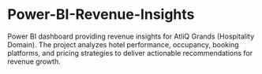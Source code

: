 # Power-BI-Revenue-Insights
Power BI dashboard providing revenue insights for AtliQ Grands (Hospitality Domain). The project analyzes hotel performance, occupancy, booking platforms, and pricing strategies to deliver actionable recommendations for revenue growth.
